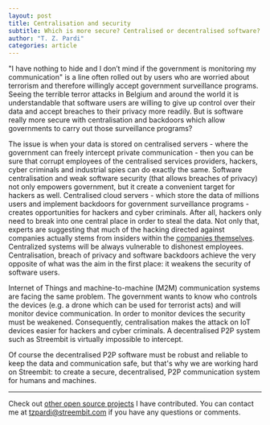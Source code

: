 ```yaml
---
layout: post
title: Centralisation and security
subtitle: Which is more secure? Centralised or decentralised software? 
author: "T. Z. Pardi"
categories: article
---
```


"I have nothing to hide and I don’t mind if the government is monitoring my communication" is a line often rolled out by users who are worried about terrorism and therefore willingly accept government surveillance programs. Seeing the terrible terror attacks in Belgium and around the world it is understandable that software users are willing to give up control over their data and accept breaches to their privacy more readily. But is software really more secure with centralisation and backdoors which allow governments to carry out those surveillance programs?

The issue is when your data is stored on centralised servers - where the government can freely intercept private communication - then you can be sure that corrupt employees of the centralised services providers, hackers, cyber criminals and industrial spies can do exactly the same. Software centralisation and weak software security (that allows breaches of privacy) not only empowers government, but it create a convenient target for hackers as well. Centralised cloud servers - which store the data of millions users and implement backdoors for government surveillance programs - creates opportunities for hackers and cyber criminals. After all, hackers only need to break into one central place in order to steal the data. Not only that, experts are suggesting that much of the hacking directed against companies actually stems from insiders within the [companies themselves](http://nyp.st/1xegHJs). Centralized systems will be always vulnerable to dishonest employees.  Centralisation, breach of privacy and software backdoors achieve the very opposite of what was the aim in the first place: it weakens the security of software users.

Internet of Things and machine-to-machine (M2M) communication systems are facing the same problem. The government wants to know who controls the devices (e.g. a drone which can be used for terrorist acts) and will monitor device communication. In order to monitor devices the security must be weakened. Consequently, centralisation makes the attack on IoT devices easier for hackers and cyber criminals. A decentralised P2P system such as Streembit is virtually impossible to intercept.  

Of course the decentralised P2P software must be robust and reliable to keep the data and communication safe, but that's why we are working hard on Streembit: to create a secure, decentralised, P2P communication system for humans and machines.

--------
Check out [other open source projects](https://github.com/zsoltpardi) I have contributed. You can contact me at tzpardi@streembit.com if you have any questions or comments.
